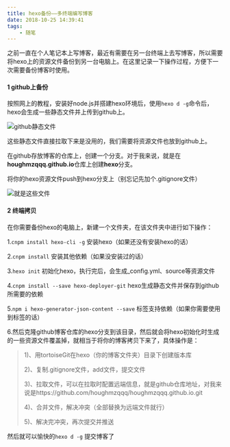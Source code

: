 ```yaml
---
title: hexo备份——多终端编写博客
date: 2018-10-25 14:39:41
tags:
	- 随笔
---
```


​        之前一直在个人笔记本上写博客，最近有需要在另一台终端上去写博客，所以需要将hexo上的资源文件备份到另一台电脑上。在这里记录一下操作过程，方便下一次需要备份博客时使用。

#### 1 github上备份

​        按照网上的教程，安装好node.js并搭建hexo环境后，使用```hexo d -g```命令后，hexo会生成一些静态文件并上传到github上。

![github静态文件](github上静态文件.png)

这些静态文件直接拉取下来是没用的，我们需要将资源文件也放到github上。



<!-- more -->



在github存放博客的仓库上，创建一个分支。对于我来说，就是在**houghmzqqq.github.io**仓库上创建**hexo**分支。

将你的hexo资源文件push到hexo分支上（别忘记先加个.gitignore文件）

![就是这些文件](hexo分支.png)





#### 2 终端拷贝

在你需要备份hexo的电脑上，新建一个文件夹，在该文件夹中进行如下操作：

1.```cnpm install hexo-cli -g``` 安装hexo（如果还没有安装hexo的话）

2.```cnpm install``` 安装其他依赖（如果没安装过的话）

3.```hexo init``` 初始化hexo，执行完后，会生成_config.yml、source等资源文件

4.```cnpm install --save hexo-deployer-git``` hexo生成静态文件并保存到github所需要的依赖

5.```npm i hexo-generator-json-content --save``` 标签支持依赖（如果你需要使用到标签的话）

6.然后克隆github博客仓库的hexo分支到该目录，然后就会将hexo初始化时生成的一些资源文件覆盖掉，就相当于将你的博客拷贝下来了，具体操作是：

> 1)、用tortoiseGit在hexo（你的博客文件夹）目录下创建版本库
>
> 2)、复制.gitignore文件，add文件，提交文件
>
> 3)、拉取文件，可以在拉取时配置远端信息，就是github仓库地址，对我来说是https://github.com/houghmzqqq/houghmzqqq.github.io.git
>
> 4)、合并文件，解决冲突（全部替换为远端文件就行）
>
> 5)、解决完冲突，再次提交并推送

然后就可以愉快的```hexo d -g``` 提交博客了


